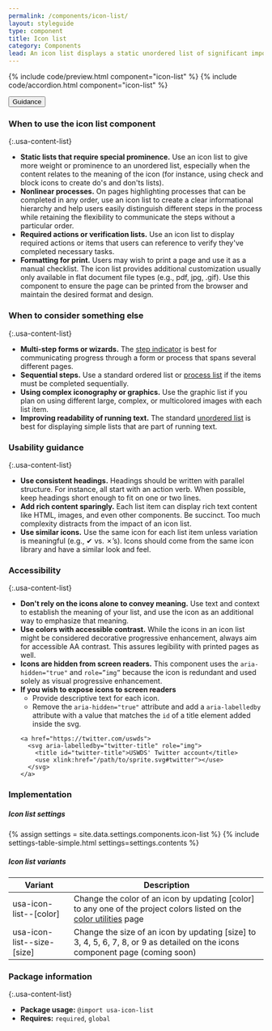 ```yaml
---
permalink: /components/icon-list/
layout: styleguide
type: component
title: Icon list
category: Components
lead: An icon list displays a static unordered list of significant importance.
---
```


{% include code/preview.html component="icon-list" %}
{% include code/accordion.html component="icon-list" %}

<div class="usa-accordion usa-accordion--bordered site-accordion-docs">
  <button class="usa-button-unstyled usa-accordion__button"
      aria-expanded="true" aria-controls="icon-list-docs">
    Guidance
  </button>
<div id="icon-list-docs" aria-hidden="false" class="usa-accordion__content site-component-usage" markdown="1">

### When to use the icon list component

{:.usa-content-list}

- **Static lists that require special prominence.** Use an icon list to give more weight or prominence to an unordered list, especially when the content relates to the meaning of the icon (for instance, using check and block icons to create do's and don'ts lists).
- **Nonlinear processes.** On pages highlighting processes that can be completed in any order, use an icon list to create a clear informational hierarchy and help users easily distinguish different steps in the process while retaining the flexibility to communicate the steps without a particular order.
- **Required actions or verification lists.** Use an icon list to display required actions or items that users can reference to verify they've completed necessary tasks.
- **Formatting for print.** Users may wish to print a page and use it as a manual checklist. The icon list provides additional customization usually only available in flat document file types (e.g., pdf, jpg, .gif).  Use this component to ensure the page can be printed from the browser and maintain the desired format and design.
### When to consider something else

{:.usa-content-list}

- **Multi-step forms or wizards.** The <a href="{{ site.baseurl }}/components/step-indicator">step indicator</a> is best for communicating progress through a form or process that spans several different pages.
- **Sequential steps.** Use a standard ordered list or <a href="{{ site.baseurl }}/components/process-list">process list</a> if the items must be completed sequentially.
- **Using complex iconography or graphics.** Use the graphic list if you plan on using different large, complex, or multicolored images with each list item.
- **Improving readability of running text.** The standard <a href="{{ site.baseurl }}/typography/03-lists">unordered list</a> is best for displaying simple lists that are part of running text.

### Usability guidance

{:.usa-content-list}

- **Use consistent headings.** Headings should be written with parallel structure.  For instance, all start with an action verb.  When possible, keep headings short enough to fit on one or two lines.
- **Add rich content sparingly.** Each list item can display rich text content like HTML, images, and even other components. Be succinct. Too much complexity distracts from the impact of an icon list.
- **Use similar icons.** Use the same icon for each list item unless variation is meaningful (e.g., ✔︎ vs. ✗’s).  Icons should come from the same icon library and have a similar look and feel.

### Accessibility

{:.usa-content-list}

- **Don't rely on the icons alone to convey meaning.** Use text and context to establish the meaning of your list, and use the icon as an additional way to emphasize that meaning.
- **Use colors with accessible contrast.** While the icons in an icon list might be considered decorative progressive enhancement, always aim for accessible AA contrast. This assures legibility with printed pages as well.
- **Icons are hidden from screen readers.** This component uses the `aria-hidden="true"` and `role=”img”` because the icon is redundant and used solely as visual progressive enhancement.
- **If you wish to expose icons to screen readers** 
  - Provide descriptive text for each icon. 
  - Remove the `aria-hidden="true"` attribute and add a `aria-labelledby` attribute with a value that matches the `id` of a title element added inside the svg.
  ```
  <a href="https://twitter.com/uswds">
    <svg aria-labelledby="twitter-title" role="img">
      <title id="twitter-title">USWDS' Twitter account</title>
      <use xlink:href="/path/to/sprite.svg#twitter"></use>
    </svg>
  </a>
  ```

### Implementation

<h5 id="component-settings">Icon list settings</h5>
{% assign settings = site.data.settings.components.icon-list %}
{% include settings-table-simple.html
  settings=settings.contents
%}

<h5 id="component-variants">Icon list variants</h5>
<table class="usa-table--borderless site-table-responsive site-table-simple" aria-labelledby="component-variants">
  <thead>
    <tr>
      <th scope="col" class="flex-6">Variant</th>
      <th scope="col" class="flex-6">Description</th>
    </tr>
  </thead>
  <tbody class="font-mono-2xs">
    <tr>
      <td data-title="Variant" class="flex-6">usa-icon-list--[color]</td>
      <td data-title="Description" class="flex-6">
        <span class="font-lang-3xs">Change the color of an icon by updating [color] to any one of the project colors listed on the <a href="{{ site.baseurl }}/utilities/color">color utilities</a> page</span>
      </td>
    </tr>
    <tr>
      <td data-title="Variant" class="flex-6">usa-icon-list--size-[size]</td>
      <td data-title="Description" class="flex-6">
        <span class="font-lang-3xs">Change the size of an icon by updating [size] to 3, 4, 5, 6, 7, 8, or 9 as detailed on the icons component page (coming soon)</span>
      </td>
    </tr>
  </tbody>
</table>

### Package information

{:.usa-content-list}

- **Package usage:** `@import usa-icon-list`
- **Requires:** `required`, `global`
